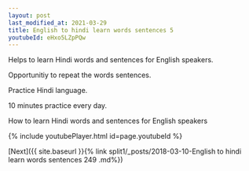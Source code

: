 ```yaml
---
layout: post
last_modified_at: 2021-03-29
title: English to hindi learn words sentences 5 
youtubeId: eHxo5LZpPQw
---
```

 
 
Helps to learn Hindi words and sentences for English speakers.

Opportunitiy to repeat the words sentences. 

Practice Hindi language. 
 
10 minutes practice every day. 
 
How to learn Hindi words and sentences for English speakers 
 
{% include youtubePlayer.html id=page.youtubeId %}
 
 
[Next]({{ site.baseurl }}{% link  split1/_posts/2018-03-10-English to hindi learn words sentences 249 .md%})
 
